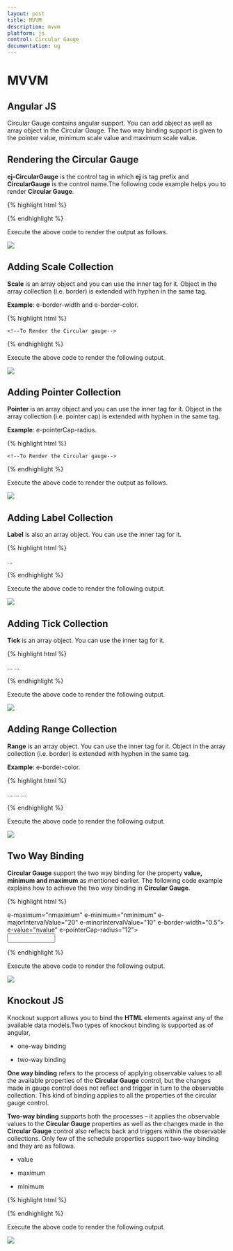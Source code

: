 ```yaml
---
layout: post
title: MVVM
description: mvvm
platform: js
control: Circular Gauge
documentation: ug
---
```


# MVVM

## Angular JS

Circular Gauge contains angular support. You can add object as well as array object in the Circular Gauge. The two way binding support is given to the pointer value, minimum scale value and maximum scale value.  

## Rendering the Circular Gauge

**ej-CircularGauge** is the control tag in which **ej** is tag prefix and **CircularGauge** is the control name.The following code example helps you to render **Circular Gauge**.

{% highlight html %}

<!--To Render the Circular gauge-->
<!doctype html>
<html ng-app="syncApp">
   <head>
      <!--Refer the necessary script here-->
   </head>
   <body ng-controller="CircularGauge">
      <ej-circulargauge id="CircularGauge1" e-backgroundcolor="transparent" e-value="50"
         e-width="500" e-readonly="false" e-load="loadGaugeTheme"
         e-enableanimation="false">
      </ej-circulargauge>
      <script type="text/javascript">
         <!--binding the value to the scope variables in application controller-->
         angular.module('syncApp', ['ejangular'])
         .controller('CircularGauge', function ($scope) {
         $scope.nvalue = 50;
         $scope.nminimum = 0;
         $scope.nmaximum = 120;
         });
      </script>
   </body>
</html>



{% endhighlight %}



Execute the above code to render the output as follows.

![](/js/CircularGauge/MVVM_images/MVVM_img1.png)

## Adding Scale Collection

**Scale** is an array object and you can use the inner tag for it. Object in the array collection (i.e. border) is extended with hyphen in the same tag.

**Example**: e-border-width and e-border-color. 

{% highlight html %}

    <!--To Render the Circular gauge-->
<ej-circulargauge id="CircularGauge1">
   <!--Adding Scale collection to the Circular gauge-->
   <e-scales>
      <e-scale e-showRanges="true" e-startAngle="122" e-sweepAngle="296"
         e-radius="130" e-showScaleBar="true" e-size="1" e-maximum="120"
         e-majorIntervalValue="20" e-minorIntervalValue="10"
         e-border-width="0.5">
      </e-scale>
   </e-scales>
</ej-circulargauge>


{% endhighlight %}



Execute the above code to render the following output.

![](/js/CircularGauge/MVVM_images/MVVM_img2.png)

## Adding Pointer Collection

**Pointer** is an array object and you can use the inner tag for it. Object in the array collection (i.e. pointer cap) is extended with hyphen in the same tag.

**Example**: e-pointerCap-radius. 

{% highlight html %}

    <!--To Render the Circular gauge-->
<ej-CircularGauge id="CircularGauge1">
   <!--Adding Scale collection to the Circular gauge-->
   <e-scales>
      <e-scale>
         <!--Adding pointer collection to the scale collection-->
         <e-pointers>
            <e-pointer e-showBackNeedle="true" e-backNeedleLength="20"
               e-length="95" e-width="7" e-value="80"
               e-pointerCap-radius="12">
            </e-pointer>
         </e-pointers>
      </e-scale>
   </e-scales>
</ej-CircularGauge>


{% endhighlight %}



Execute the above code to render the output as follows.

![](/js/CircularGauge/MVVM_images/MVVM_img3.png)

## Adding Label Collection

**Label** is also an array object. You can use the inner tag for it. 

{% highlight html %}

   <!--To Render the Circular gauge-->
<ej-CircularGauge id="CircularGauge1">
   <!--Adding Scale collection to the Circular gauge-->
   <e-scales>
      <e-scale>
         <!--Adding pointer collection to the scale collection-->
         <e-pointers>…</e-pointers>
         <!--Adding labels collection to the scale collection-->
         <e-labels>
            <e-label e-color="#8c8c8c">
            </e-label>
         </e-labels>
      </e-scale>
   </e-scales>
</ej-CircularGauge>


{% endhighlight %}



Execute the above code to render the following output.

![](/js/CircularGauge/MVVM_images/MVVM_img4.png)

## Adding Tick Collection

**Tick** is an array object. You can use the inner tag for it. 

{% highlight html %}

   <!--To Render the Circular gauge-->
<ej-CircularGauge id="CircularGauge1">
   <!--Adding Scale collection to the Circular gauge-->
   <e-scales>
      <e-scale>
         <!--Adding pointer collection to the scale collection-->
         <e-pointers>…</e-pointers>
         <!--Adding labels collection to the scale collection-->
         <e-labels>…</e-labels>
         <!--Adding ticks collection to the scale collection-->
         <e-ticks>
            <e-tick e-type="major" e-distanceFromScale="2" e-height="16"
               e-width="1" e-color="#8c8c8c">
            </e-tick>
            <e-tick e-type="minor" e-distanceFromScale="2" e-height="8"
               e-width="1" e-color="#8c8c8c">
            </e-tick>
         </e-ticks>
      </e-scale>
   </e-scales>
</ej-CircularGauge>


{% endhighlight %}



Execute the above code to render the following output.

![](/js/CircularGauge/MVVM_images/MVVM_img5.png)

## Adding Range Collection

**Range** is an array object. You can use the inner tag for it. Object in the array collection (i.e. border) is extended with hyphen in the same tag.

**Example**: e-border-color. 

{% highlight html %}

   <!--To Render the Circular gauge-->
<ej-circulargauge id="CircularGauge1">
   <!--Adding Scale collection to the Circular gauge-->
   <e-scales>
      <e-scale>
         <!--Adding pointer collection to the scale collection-->
         <e-pointers>…</e-pointers>
         <!--Adding labels collection to the scale collection-->
         <e-labels>…</e-labels>
         <!--Adding ticks collection to the scale collection-->
         <e-ticks>…</e-ticks>
         <!--Adding ranges collection to the scale collection-->
         <e-ranges>
            <e-range e-distanceFromScale="-30" e-startValue="0" e-endValue="70">
            </e-range>
            <e-range e-distanceFromScale="-30" e-startValue="70"
               e-endValue="110" e-backgroundColor="#fc0606"
               e-border-color="#fc0606">
            </e-range>
            <e-range e-distanceFromScale="-30" e-startValue="110"
               e-endValue="120" e-backgroundColor="#f5b43f"
               e-border-color="#f5b43f">
            </e-range>
         </e-ranges>
      </e-scale>
   </e-scales>
</ej-circulargauge>


{% endhighlight %}



Execute the above code to render the following output.

![](/js/CircularGauge/MVVM_images/MVVM_img6.png)

## Two Way Binding 

**Circular Gauge** support the two way binding for the property **value, minimum and maximum** as mentioned earlier. The following code example explains how to achieve the two way binding in **Circular Gauge**.

{% highlight html %}

<!doctype html>
<html ng-app="syncApp">
   <head>
      <!--Refer the necessary script here-->
   </head>
   <body ng-controller="CircularGauge">
      <div id="linearframe">
         <ej-circulargauge id="CircularGauge1" e-backgroundcolor="transparent" e-value="nvalue" e-width="500" e-readonly="false" e-load="loadGaugeTheme" e-enableanimation="false">
            <e-scales>
               <e-scale e-showRanges="true" e-startAngle="122" e-sweepAngle="296"
               e-radius="130" e-showScaleBar="true" e-size="1"
               <!--binding maximum value using angular JS -->
               e-maximum="nmaximum"
               <!--binding minimum value using angular JS -->
               e-minimum="nminimum"
               e-majorIntervalValue="20"
               e-minorIntervalValue="10" e-border-width="0.5">
               <e-pointers>
                  <e-pointer e-showBackNeedle="true" e-backNeedleLength="20"
                  e-length="95" e-width="7"
                  <!--binding pointer value using angular JS -->
                  e-value="nvalue"
                  e-pointerCap-radius="12">
                  </e-pointer>
               </e-pointers>
               <e-labels>
                  <e-label e-color="#8c8c8c"></e-label>
               </e-labels>
               <e-ticks>
                  <e-tick e-type="major" e-distanceFromScale="2" e-height="16"
                     e-width="1" e-color="#8c8c8c"></e-tick>
                  <e-tick e-type="minor" e-distanceFromScale="2" e-height="8"
                     e-width="1" e-color="#8c8c8c"></e-tick>
               </e-ticks>
               <e-ranges>
                  <e-range e-distanceFromScale="-30" e-startValue="0" e-endValue="70"></e-range>
                  <e-range e-distanceFromScale="-30" e-startValue="70"
                     e-endValue="110" e-backgroundColor="#fc0606"
                     e-border-color="#fc0606"></e-range>
                  <e-range e-distanceFromScale="-30" e-startValue="110"
                     e-endValue="120" e-backgroundColor="#f5b43f"
                     e-border-color="#f5b43f"></e-range>
               </e-ranges>
               </e-scale>
            </e-scales>
         </ej-circulargauge>
      </div>
      <input type="text" id="txtMax" e-value="nvalue" ej-numerictextbox **ng-model="nvalue"**  e-decimalplaces="2" e-showspinbutton="false" Style="width:110px"/>
      <script type="text/javascript">
         <!--binding the value to the scope variables in application controller-->
         angular.module('syncApp', ['ejangular'])
         .controller('CircularGauge', function ($scope) {
             $scope.nvalue = 50;
             $scope.nminimum = 0;
             $scope.nmaximum = 120;
         });
      </script>
   </body>
</html>


{% endhighlight %}



Execute the above code to render the following output.

![](/js/CircularGauge/MVVM_images/MVVM_img7.png)

## Knockout JS

Knockout support allows you to bind the **HTML** elements against any of the available data models.Two types of knockout binding is supported as of angular,

* one-way binding

* two-way binding

**One way binding** refers to the process of applying observable values to all the available properties of the **Circular Gauge** control, but the changes made in gauge control does not reflect and trigger in turn to the observable collection. This kind of binding applies to all the properties of the circular gauge control.

**Two-way binding** supports both the processes – it applies the observable values to the **Circular Gauge** properties as well as the changes made in the **Circular Gauge** control also reflects back and triggers within the observable collections. Only few of the schedule properties support two-way binding and they are as follows.

* value

* maximum 

* minimum



{% highlight html %}

<!DOCTYPE html>
<html xmlns="http://www.w3.org/1999/xhtml">
   <head>
      <title>Essential JavaScript for Knockout</title>
   </head>
   <body>
      <div id="CircularGauge1"
         data-bind="ejCircularGauge: {
         value: samplevalue,
         minimum: minimumValue,
         maximum: maximumValue
         }">
      </div>
      <script type="text/javascript">
         $(function () {
             window.viewModel = {
               value: ko.observable(50),
               minimum: ko.observable(0),
               maximum: ko.observable(150)
             };
             $(function () {
                 ko.applyBindings(viewModel);
             });
         });
      </script>
   </body>
</html>



{% endhighlight %}



Execute the above code to render the following output.

![](/js/CircularGauge/MVVM_images/MVVM_img8.png)

